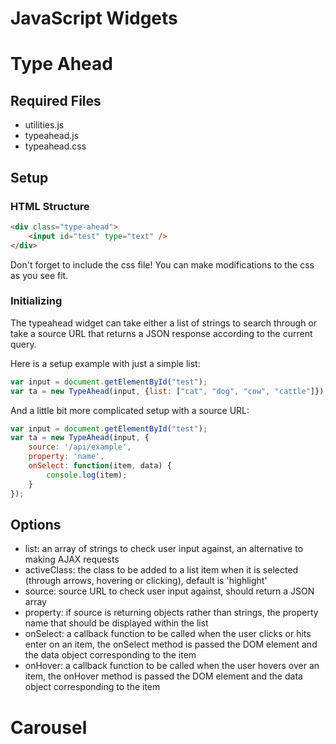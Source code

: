 JavaScript Widgets
=======

# Type Ahead #

## Required Files ##
* utilities.js
* typeahead.js
* typeahead.css


## Setup ##

### HTML Structure ###
```html
<div class="type-ahead">
    <input id="test" type="text" />
</div>
```

Don't forget to include the css file! You can make modifications to the css as you see fit.

### Initializing ###
The typeahead widget can take either a list of strings to search through or take a source URL that returns a JSON response according to the current query.

Here is a setup example with just a simple list:
```javascript
var input = document.getElementById("test");
var ta = new TypeAhead(input, {list: ["cat", "dog", "cow", "cattle"]});
```

And a little bit more complicated setup with a source URL:
```javascript
var input = document.getElementById("test");
var ta = new TypeAhead(input, {
    source: '/api/example', 
    property: 'name',
    onSelect: function(item, data) {
        console.log(item);
    }
});
```

## Options
* list: an array of strings to check user input against, an alternative to making AJAX requests
* activeClass: the class to be added to a list item when it is selected (through arrows, hovering or clicking), default is 'highlight'
* source: source URL to check user input against, should return a JSON array
* property: if source is returning objects rather than strings, the property name that should be displayed within the list
* onSelect: a callback function to be called when the user clicks or hits enter on an item, the onSelect method is passed the DOM element and the data object corresponding to the item
* onHover: a callback function to be called when the user hovers over an item, the onHover method is passed the DOM element and the data object corresponding to the item

# Carousel
